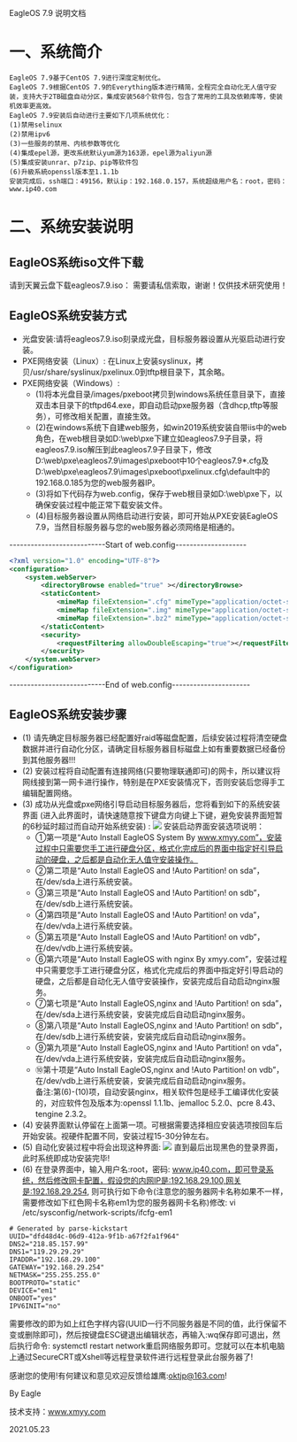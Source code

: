 EagleOS 7.9 说明文档
# 一、系统简介
    EagleOS 7.9基于CentOS 7.9进行深度定制优化。
    EagleOS 7.9根据CentOS 7.9的Everything版本进行精简，全程完全自动化无人值守安装，支持大于2TB磁盘自动分区，集成安装568个软件包，包含了常用的工具及依赖库等，使装机效率更高效。
    EagleOS 7.9安装后自动进行主要如下几项系统优化：
    (1)禁用selinux
    (2)禁用ipv6
    (3)一些服务的禁用、内核参数等优化
    (4)集成epel源，更改系统默认yum源为163源，epel源为aliyun源
    (5)集成安装unrar、p7zip、pip等软件包
    (6)升級系統openssl版本至1.1.1b
    安装完成后，ssh端口：49156，默认ip：192.168.0.157，系统超级用户名：root，密码：www.ip40.com
# 二、系统安装说明   
## EagleOS系统iso文件下载
请到天翼云盘下载eagleos7.9.iso：
需要请私信索取，谢谢！仅供技术研究使用！

## EagleOS系统安装方式
- 光盘安装:请将eagleos7.9.iso刻录成光盘，目标服务器设置从光驱启动进行安装。
- PXE网络安装（Linux）: 在Linux上安装syslinux，拷贝/usr/share/syslinux/pxelinux.0到tftp根目录下，其余略。
- PXE网络安装（Windows）:
    - (1)将本光盘目录/images/pxeboot拷贝到windows系统任意目录下，直接双击本目录下的tftpd64.exe，即自动启动pxe服务器（含dhcp,tftp等服务），可修改相关配置，直接生效。
    - (2)在windows系统下自建web服务，如win2019系统安装自带iis中的web角色，在web根目录如D:\web\pxe下建立如eagleos7.9子目录，将eagleos7.9.iso解压到此eagleos7.9子目录下，修改D:\web\pxe\eagleos7.9\images\pxeboot中10个eagleos7.9*.cfg及D:\web\pxe\eagleos7.9\images\pxeboot\pxelinux.cfg\default中的192.168.0.185为您的web服务器IP。
    - (3)将如下代码存为web.config，保存于web根目录如D:\web\pxe下，以确保安装过程中能正常下载安装文件。
    - (4)目标服务器设置从网络启动进行安装，即可开始从PXE安装EagleOS 7.9，当然目标服务器与您的web服务器必须网络是相通的。

---------------------------Start of web.config-------------------- 
```xml
<?xml version="1.0" encoding="UTF-8"?>
<configuration>
    <system.webServer>
        <directoryBrowse enabled="true" ></directoryBrowse>
        <staticContent>
            <mimeMap fileExtension=".cfg" mimeType="application/octet-stream" ></mimeMap>
            <mimeMap fileExtension=".img" mimeType="application/octet-stream" ></mimeMap>
            <mimeMap fileExtension=".bz2" mimeType="application/octet-stream" ></mimeMap>
        </staticContent>
        <security>
            <requestFiltering allowDoubleEscaping="true"></requestFiltering>      
        </security>
    </system.webServer>
</configuration>
```  
---------------------------End of web.config---------------------- 
## EagleOS系统安装步骤
- (1)	请先确定目标服务器已经配置好raid等磁盘配置，后续安装过程将清空硬盘数据并进行自动化分区，请确定目标服务器目标磁盘上如有重要数据已经备份到其他服务器!!!
- (2)	安装过程将自动配置有连接网络(只要物理联通即可)的网卡，所以建议将网线接到第一网卡进行操作，特别是在PXE安装情况下，否则安装后您得手工编辑配置网络。
- (3)	成功从光盘或pxe网络引导启动目标服务器后，您将看到如下的系统安装界面 (进入此界面时，请快速随意按下键盘方向键上下键，避免安装界面短暂的6秒延时超过而自动开始系统安装) :
![](https://p3-tt.byteimg.com/origin/pgc-image/7542fd02d1904dafb589bf63a985a7c3?from=pc)
    安装启动界面安装选项说明：
    - ①第一项是“Auto Install EagleOS System By www.xmyy.com”，安装过程中只需要您手工进行硬盘分区，格式化完成后的界面中指定好引导启动的硬盘，之后都是自动化无人值守安装操作。
    - ②第二项是“Auto Install EagleOS and !Auto Partition! on sda”，在/dev/sda上进行系统安装。
    - ③第三项是“Auto Install EagleOS and !Auto Partition! on sdb”，在/dev/sdb上进行系统安装。   
    - ④第四项是“Auto Install EagleOS and !Auto Partition! on vda”，在/dev/vda上进行系统安装。
    - ⑤第五项是“Auto Install EagleOS and !Auto Partition! on vdb”，在/dev/vdb上进行系统安装。   
    - ⑥第六项是“Auto Install EagleOS with nginx By xmyy.com”，安装过程中只需要您手工进行硬盘分区，格式化完成后的界面中指定好引导启动的硬盘，之后都是自动化无人值守安装操作，安装完成后自动启动nginx服务。
    - ⑦第七项是“Auto Install EagleOS,nginx and !Auto Partition! on sda”，在/dev/sda上进行系统安装，安装完成后自动启动nginx服务。
    - ⑧第八项是“Auto Install EagleOS,nginx and !Auto Partition! on sdb”，在/dev/sdb上进行系统安装，安装完成后自动启动nginx服务。   
    - ⑨第九项是“Auto Install EagleOS,nginx and !Auto Partition! on vda”，在/dev/vda上进行系统安装，安装完成后自动启动nginx服务。
    - ⑩第十项是“Auto Install EagleOS,nginx and !Auto Partition! on vdb”，在/dev/vdb上进行系统安装，安装完成后自动启动nginx服务。   
备注:第(6)-(10)项，自动安装nginx，相关软件包是经手工编译优化安装的，对应软件包及版本为:openssl 1.1.1b、jemalloc 5.2.0、pcre 8.43、tengine 2.3.2。
- (4)	安装界面默认停留在上面第一项。可根据需要选择相应安装选项按回车后开始安装。视硬件配置不同，安装过程15-30分钟左右。
- (5)	自动化安装过程中将会出现这种界面:
![](https://p1-tt.byteimg.com/origin/pgc-image/30a7b3fe554d41b298ad5c4cb9166d34?from=pc)
直到最后出现黑色的登录界面，此时系统即成功安装完毕!
- (6)	在登录界面中，输入用户名:root，密码: www.ip40.com，即可登录系统，然后修改网卡配置，假设您的内网IP是:192.168.29.100,网关是:192.168.29.254, 则可执行如下命令(注意您的服务器网卡名称如果不一样，需要修改如下红色网卡名称em1为您的服务器网卡名称)修改:
vi /etc/sysconfig/network-scripts/ifcfg-em1
```
# Generated by parse-kickstart
UUID="dfd48d4c-06d9-412a-9f1b-a67f2fa1f964"
DNS2="218.85.157.99"
DNS1="119.29.29.29"
IPADDR="192.168.29.100"
GATEWAY="192.168.29.254"
NETMASK="255.255.255.0"
BOOTPROTO="static"
DEVICE="em1"
ONBOOT="yes"
IPV6INIT="no"
```
需要修改的即为如上红色字样内容(UUID一行不同服务器是不同的值，此行保留不变或删除即可)，然后按键盘ESC键退出编辑状态，再输入:wq保存即可退出，然后执行命令: systemctl restart network重启网络服务即可。您就可以在本机电脑上通过SecureCRT或Xshell等远程登录软件进行远程登录此台服务器了!

感谢您的使用!有何建议和意见欢迎反馈给雄鹰:oktjp@163.com!

By Eagle

技术支持：www.xmyy.com

2021.05.23

